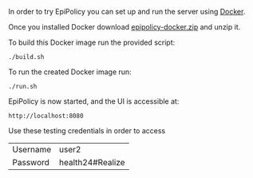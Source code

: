 In order to try EpiPolicy you can set up and run the server using <a href="https://www.docker.com/" target="_blank">Docker</a>.

Once you installed Docker download <a href="assets/epipolicy-docker.zip">epipolicy-docker.zip</a> and unzip it.

To build this Docker image run the provided script:

    ./build.sh

To run the created Docker image run:

    ./run.sh

EpiPolicy is now started, and the UI is accessible at:

    http://localhost:8080

Use these testing credentials in order to access

<table class="table w-auto">
<tr>
    <td>Username</td><td>user2</td>
</tr><tr>
    <td>Password</td><td>health24#Realize</td>
</tr>
</table>

